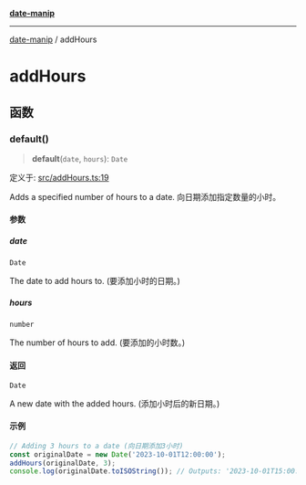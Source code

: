 [**date-manip**](index.md)

***

[date-manip](modules.md) / addHours

# addHours

## 函数

### default()

> **default**(`date`, `hours`): `Date`

定义于: [src/addHours.ts:19](https://github.com/fengxinming/date-manip/blob/c2d62c1a39faed6b959a43feaabc15f4e2d60a5a/src/addHours.ts#L19)

Adds a specified number of hours to a date.
向日期添加指定数量的小时。

#### 参数

##### date

`Date`

The date to add hours to. (要添加小时的日期。)

##### hours

`number`

The number of hours to add. (要添加的小时数。)

#### 返回

`Date`

A new date with the added hours. (添加小时后的新日期。)

#### 示例

```ts
// Adding 3 hours to a date (向日期添加3小时)
const originalDate = new Date('2023-10-01T12:00:00');
addHours(originalDate, 3);
console.log(originalDate.toISOString()); // Outputs: '2023-10-01T15:00:00.000Z' (输出: '2023-10-01T15:00:00.000Z')
```
